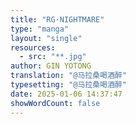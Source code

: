 ```yaml
---
title: "RG·NIGHTMARE"
type: "manga"
layout: "single"
resources:
  - src: "**.jpg"
author: GIN YOTONG
translation: "@马拉桑喝酒醉"
typesetting: "@马拉桑喝酒醉"
date: 2025-01-06 14:37:47
showWordCount: false
---
```

